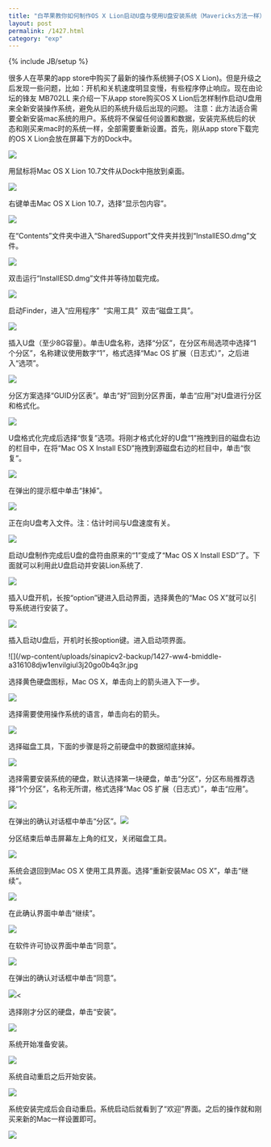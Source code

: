 ```yaml
---
title: "白苹果教你如何制作OS X Lion启动U盘与使用U盘安装系统（Mavericks方法一样）"
layout: post
permalink: /1427.html
category: "exp"
---
```

{% include JB/setup %}

很多人在苹果的app store中购买了最新的操作系统狮子(OS X Lion)。但是升级之后发现一些问题，比如：开机和关机速度明显变慢，有些程序停止响应。现在由论坛的锋友 MB702LL 来介绍一下从app store购买OS X Lion后怎样制作启动U盘用来全新安装操作系统，避免从旧的系统升级后出现的问题。
注意：此方法适合需要全新安装mac系统的用户。系统将不保留任何设置和数据，安装完系统后的状态和刚买来mac时的系统一样，全部需要重新设置。首先，刚从app store下载完的OS X Lion会放在屏幕下方的Dock中。

![](/wp-content/uploads/sinapicv2-backup/1427-ww4-bmiddle-a316108djw1enviff8a5lj20dw08p40u.jpg)

用鼠标将Mac OS X Lion 10.7文件从Dock中拖放到桌面。

![](/wp-content/uploads/sinapicv2-backup/1427-ww2-bmiddle-a316108djw1envihzrrbuj205e0600sy.jpg)

右键单击Mac OS X Lion 10.7，选择“显示包内容”。

![](/wp-content/uploads/sinapicv2-backup/1427-ww3-bmiddle-a316108djw1envii70qcrj20b40f6n04.jpg)

在“Contents”文件夹中进入“SharedSupport”文件夹并找到“InstallESO.dmg”文件。

![](/wp-content/uploads/sinapicv2-backup/1427-ww3-bmiddle-a316108djw1enviicvcfkj20dw07wt9m.jpg)

双击运行“InstallESD.dmg”文件并等待加载完成。

![](/wp-content/uploads/sinapicv2-backup/1427-ww1-bmiddle-a316108djw1enviik90nnj20go09h75r.jpg)

启动Finder，进入“应用程序”  “实用工具”  双击“磁盘工具”。

![](/wp-content/uploads/sinapicv2-backup/1427-ww2-bmiddle-a316108djw1enviip8ghxj20go09hacz.jpg)

插入U盘（至少8G容量）。单击U盘名称，选择“分区”，在分区布局选项中选择“1个分区”，名称建议使用数字“1”，格式选择“Mac OS 扩展（日志式）”，之后进入“选项”。

![](/wp-content/uploads/sinapicv2-backup/1427-ww3-large-a316108djw1enviiw0cq1j20dw0bf0v5.jpg)

分区方案选择“GUID分区表”。单击“好”回到分区界面，单击“应用”对U盘进行分区和格式化。

![](/wp-content/uploads/sinapicv2-backup/1427-ww4-bmiddle-a316108djw1envij1a07qj20go0do0uv.jpg)

U盘格式化完成后选择“恢复”选项。将刚才格式化好的U盘“1”拖拽到目的磁盘右边的栏目中，在将“Mac OS X Install ESD”拖拽到源磁盘右边的栏目中，单击“恢复”。

![](/wp-content/uploads/sinapicv2-backup/1427-ww4-bmiddle-a316108djw1envijqlt7wj20dw0bd40s.jpg)

在弹出的提示框中单击“抹掉”。

![](/wp-content/uploads/sinapicv2-backup/1427-ww2-bmiddle-a316108djw1envijso1kvj20dw0bdwgm.jpg)

正在向U盘考入文件。注：估计时间与U盘速度有关。

![](/wp-content/uploads/sinapicv2-backup/1427-ww3-bmiddle-a316108djw1envijudan6j20dw0bdq53.jpg)

启动U盘制作完成后U盘的盘符由原来的“1”变成了“Mac OS X Install ESD”了。下面就可以利用此U盘启动并安装Lion系统了.

![](/wp-content/uploads/sinapicv2-backup/1427-ww3-bmiddle-a316108djw1envil6ilogj20dw0bcq58.jpg)

插入U盘开机，长按“option”键进入启动界面，选择黄色的“Mac OS X”就可以引导系统进行安装了。

![](/wp-content/uploads/sinapicv2-backup/1427-ww3-bmiddle-a316108djw1envileicl0j20dw0aegmv.jpg)

插入启动U盘后，开机时长按option键。进入启动项界面。

![](/wp-content/uploads/sinapicv2-backup/1427-ww4-bmiddle-a316108djw1envilgiul3j20go0b4q3r.jpg

选择黄色硬盘图标，Mac OS X，单击向上的箭头进入下一步。

![](/wp-content/uploads/sinapicv2-backup/1427-ww1-bmiddle-a316108djw1envilnaxlsj20go0b4t9i.jpg)

选择需要使用操作系统的语言，单击向右的箭头。

![](/wp-content/uploads/sinapicv2-backup/1427-ww3-bmiddle-a316108djw1envim1xstpj20go0cgtad.jpg)

选择磁盘工具，下面的步骤是将之前硬盘中的数据彻底抹掉。

![](/wp-content/uploads/sinapicv2-backup/1427-ww1-bmiddle-a316108djw1envim5lk78j20go0cj76c.jpg)

选择需要安装系统的硬盘，默认选择第一块硬盘，单击“分区”，分区布局推荐选择“1个分区”，名称无所谓，格式选择“Mac OS 扩展（日志式）”，单击“应用”。

![](/wp-content/uploads/sinapicv2-backup/1427-ww1-bmiddle-a316108djw1envim3s8hxj20go0elq5e.jpg)

在弹出的确认对话框中单击“分区”。![](/wp-content/uploads/sinapicv2-backup/1427-ww4-bmiddle-a316108djw1envimxufa5j20go0ebjti.jpg)

分区结束后单击屏幕左上角的红叉，关闭磁盘工具。

![](/wp-content/uploads/sinapicv2-backup/1427-ww3-bmiddle-a316108djw1envin0e3gvj20go0ekac7.jpg)

系统会退回到Mac OS X 使用工具界面。选择“重新安装Mac OS X”，单击“继续”。

![](/wp-content/uploads/sinapicv2-backup/1427-ww3-bmiddle-a316108djw1envinwz1twj20go0cj0ut.jpg)

在此确认界面中单击“继续”。

![](/wp-content/uploads/sinapicv2-backup/1427-ww4-bmiddle-a316108djw1envio2qw7vj20go0d8tai.jpg)

在软件许可协议界面中单击“同意”。

![](/wp-content/uploads/sinapicv2-backup/1427-ww1-bmiddle-a316108djw1envioa6y6ij20go0d4gnp.jpg)

在弹出的确认对话框中单击“同意”。

![](/wp-content/uploads/sinapicv2-backup/1427-ww1-bmiddle-a316108djw1enviofgb85j20go0d1q50.jpg)<

选择刚才分区的硬盘，单击“安装”。

![](/wp-content/uploads/sinapicv2-backup/1427-ww3-bmiddle-a316108djw1envioof1mhj20go0d60uf.jpg)

系统开始准备安装。

![](/wp-content/uploads/sinapicv2-backup/1427-ww1-bmiddle-a316108djw1enviqz29ohj20go0czmys.jpg)

系统自动重启之后开始安装。

![](/wp-content/uploads/sinapicv2-backup/1427-ww4-bmiddle-a316108djw1envir4ol4zj20go0cmdhj.jpg)

系统安装完成后会自动重启。系统启动后就看到了“欢迎”界面。之后的操作就和刚买来新的Mac一样设置即可。

![](/wp-content/uploads/sinapicv2-backup/1427-ww4-bmiddle-a316108djw1envir8ymwdj20go0dhq47.jpg)